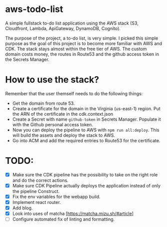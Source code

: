 # aws-todo-list
A simple fullstack to-do list application using the AWS stack (S3, Cloudfront, Lambda, ApiGateway, DynamoDB, Cognito).

The purpose of the project, a to-do list, is very simple. I picked this simple purpose as the goal of this project is to become more familiar with AWS and CDK. The stack stays almost within the free tier of AWS. The custom domain costs money, the routes in Route53 and the github access token in the Secrets Manager. 

# How to use the stack?

Remember that the user themself needs to do the following things:

* Get the domain from route 53.
* Create a certificate for the domain in the Virginia (us-east-1) region. Put the ARN of the certificate in the cdk.context.json
* Create a Secret with name `github-token` in Secrets Manager. Populate it with the Github personal access token.
* Now you can deploy the pipeline to AWS with `npm run all:deploy`. This will build the assets and deploy the stack to AWS.
* Go into ACM and add the required entries to Route53 for the certificate.

# TODO:
- [x] Make sure the CDK pipeline has the possibility to take on the right role and do the correct actions.
- [x] Make sure CDK Pipeline actually deploys the application instead of only the pipeline Construct.
- [x] Fix the env variables for the webapp build.
- [x] Implement react router.
- [x] Add blog.
- [x] Look into uses of matcha [https://matcha.mizu.sh/#article]
- [ ] Configure automated fix of linting and formatting.